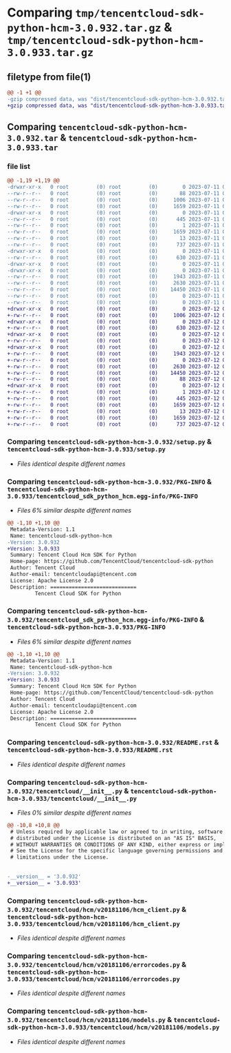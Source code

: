# Comparing `tmp/tencentcloud-sdk-python-hcm-3.0.932.tar.gz` & `tmp/tencentcloud-sdk-python-hcm-3.0.933.tar.gz`

## filetype from file(1)

```diff
@@ -1 +1 @@
-gzip compressed data, was "dist/tencentcloud-sdk-python-hcm-3.0.932.tar", last modified: Tue Jul 11 00:46:58 2023, max compression
+gzip compressed data, was "dist/tencentcloud-sdk-python-hcm-3.0.933.tar", last modified: Wed Jul 12 00:30:59 2023, max compression
```

## Comparing `tencentcloud-sdk-python-hcm-3.0.932.tar` & `tencentcloud-sdk-python-hcm-3.0.933.tar`

### file list

```diff
@@ -1,19 +1,19 @@
-drwxr-xr-x   0 root         (0) root         (0)        0 2023-07-11 00:46:58.000000 tencentcloud-sdk-python-hcm-3.0.932/
--rw-r--r--   0 root         (0) root         (0)       88 2023-07-11 00:46:58.000000 tencentcloud-sdk-python-hcm-3.0.932/setup.cfg
--rw-r--r--   0 root         (0) root         (0)     1006 2023-07-11 00:46:58.000000 tencentcloud-sdk-python-hcm-3.0.932/setup.py
--rw-r--r--   0 root         (0) root         (0)     1659 2023-07-11 00:46:58.000000 tencentcloud-sdk-python-hcm-3.0.932/PKG-INFO
-drwxr-xr-x   0 root         (0) root         (0)        0 2023-07-11 00:46:58.000000 tencentcloud-sdk-python-hcm-3.0.932/tencentcloud_sdk_python_hcm.egg-info/
--rw-r--r--   0 root         (0) root         (0)      445 2023-07-11 00:46:58.000000 tencentcloud-sdk-python-hcm-3.0.932/tencentcloud_sdk_python_hcm.egg-info/SOURCES.txt
--rw-r--r--   0 root         (0) root         (0)        1 2023-07-11 00:46:58.000000 tencentcloud-sdk-python-hcm-3.0.932/tencentcloud_sdk_python_hcm.egg-info/dependency_links.txt
--rw-r--r--   0 root         (0) root         (0)     1659 2023-07-11 00:46:58.000000 tencentcloud-sdk-python-hcm-3.0.932/tencentcloud_sdk_python_hcm.egg-info/PKG-INFO
--rw-r--r--   0 root         (0) root         (0)       13 2023-07-11 00:46:58.000000 tencentcloud-sdk-python-hcm-3.0.932/tencentcloud_sdk_python_hcm.egg-info/top_level.txt
--rw-r--r--   0 root         (0) root         (0)      737 2023-07-11 00:46:58.000000 tencentcloud-sdk-python-hcm-3.0.932/README.rst
-drwxr-xr-x   0 root         (0) root         (0)        0 2023-07-11 00:46:58.000000 tencentcloud-sdk-python-hcm-3.0.932/tencentcloud/
--rw-r--r--   0 root         (0) root         (0)      630 2023-07-11 00:46:58.000000 tencentcloud-sdk-python-hcm-3.0.932/tencentcloud/__init__.py
-drwxr-xr-x   0 root         (0) root         (0)        0 2023-07-11 00:46:58.000000 tencentcloud-sdk-python-hcm-3.0.932/tencentcloud/hcm/
-drwxr-xr-x   0 root         (0) root         (0)        0 2023-07-11 00:46:58.000000 tencentcloud-sdk-python-hcm-3.0.932/tencentcloud/hcm/v20181106/
--rw-r--r--   0 root         (0) root         (0)     1943 2023-07-11 00:46:58.000000 tencentcloud-sdk-python-hcm-3.0.932/tencentcloud/hcm/v20181106/hcm_client.py
--rw-r--r--   0 root         (0) root         (0)     2630 2023-07-11 00:46:58.000000 tencentcloud-sdk-python-hcm-3.0.932/tencentcloud/hcm/v20181106/errorcodes.py
--rw-r--r--   0 root         (0) root         (0)    14450 2023-07-11 00:46:58.000000 tencentcloud-sdk-python-hcm-3.0.932/tencentcloud/hcm/v20181106/models.py
--rw-r--r--   0 root         (0) root         (0)        0 2023-07-11 00:46:58.000000 tencentcloud-sdk-python-hcm-3.0.932/tencentcloud/hcm/v20181106/__init__.py
--rw-r--r--   0 root         (0) root         (0)        0 2023-07-11 00:46:58.000000 tencentcloud-sdk-python-hcm-3.0.932/tencentcloud/hcm/__init__.py
+drwxr-xr-x   0 root         (0) root         (0)        0 2023-07-12 00:30:59.000000 tencentcloud-sdk-python-hcm-3.0.933/
+-rw-r--r--   0 root         (0) root         (0)     1006 2023-07-12 00:30:59.000000 tencentcloud-sdk-python-hcm-3.0.933/setup.py
+drwxr-xr-x   0 root         (0) root         (0)        0 2023-07-12 00:30:59.000000 tencentcloud-sdk-python-hcm-3.0.933/tencentcloud/
+-rw-r--r--   0 root         (0) root         (0)      630 2023-07-12 00:30:59.000000 tencentcloud-sdk-python-hcm-3.0.933/tencentcloud/__init__.py
+drwxr-xr-x   0 root         (0) root         (0)        0 2023-07-12 00:30:59.000000 tencentcloud-sdk-python-hcm-3.0.933/tencentcloud/hcm/
+-rw-r--r--   0 root         (0) root         (0)        0 2023-07-12 00:30:59.000000 tencentcloud-sdk-python-hcm-3.0.933/tencentcloud/hcm/__init__.py
+drwxr-xr-x   0 root         (0) root         (0)        0 2023-07-12 00:30:59.000000 tencentcloud-sdk-python-hcm-3.0.933/tencentcloud/hcm/v20181106/
+-rw-r--r--   0 root         (0) root         (0)     1943 2023-07-12 00:30:59.000000 tencentcloud-sdk-python-hcm-3.0.933/tencentcloud/hcm/v20181106/hcm_client.py
+-rw-r--r--   0 root         (0) root         (0)        0 2023-07-12 00:30:59.000000 tencentcloud-sdk-python-hcm-3.0.933/tencentcloud/hcm/v20181106/__init__.py
+-rw-r--r--   0 root         (0) root         (0)     2630 2023-07-12 00:30:59.000000 tencentcloud-sdk-python-hcm-3.0.933/tencentcloud/hcm/v20181106/errorcodes.py
+-rw-r--r--   0 root         (0) root         (0)    14450 2023-07-12 00:30:59.000000 tencentcloud-sdk-python-hcm-3.0.933/tencentcloud/hcm/v20181106/models.py
+-rw-r--r--   0 root         (0) root         (0)       88 2023-07-12 00:30:59.000000 tencentcloud-sdk-python-hcm-3.0.933/setup.cfg
+drwxr-xr-x   0 root         (0) root         (0)        0 2023-07-12 00:30:59.000000 tencentcloud-sdk-python-hcm-3.0.933/tencentcloud_sdk_python_hcm.egg-info/
+-rw-r--r--   0 root         (0) root         (0)        1 2023-07-12 00:30:59.000000 tencentcloud-sdk-python-hcm-3.0.933/tencentcloud_sdk_python_hcm.egg-info/dependency_links.txt
+-rw-r--r--   0 root         (0) root         (0)      445 2023-07-12 00:30:59.000000 tencentcloud-sdk-python-hcm-3.0.933/tencentcloud_sdk_python_hcm.egg-info/SOURCES.txt
+-rw-r--r--   0 root         (0) root         (0)     1659 2023-07-12 00:30:59.000000 tencentcloud-sdk-python-hcm-3.0.933/tencentcloud_sdk_python_hcm.egg-info/PKG-INFO
+-rw-r--r--   0 root         (0) root         (0)       13 2023-07-12 00:30:59.000000 tencentcloud-sdk-python-hcm-3.0.933/tencentcloud_sdk_python_hcm.egg-info/top_level.txt
+-rw-r--r--   0 root         (0) root         (0)     1659 2023-07-12 00:30:59.000000 tencentcloud-sdk-python-hcm-3.0.933/PKG-INFO
+-rw-r--r--   0 root         (0) root         (0)      737 2023-07-12 00:30:59.000000 tencentcloud-sdk-python-hcm-3.0.933/README.rst
```

### Comparing `tencentcloud-sdk-python-hcm-3.0.932/setup.py` & `tencentcloud-sdk-python-hcm-3.0.933/setup.py`

 * *Files identical despite different names*

### Comparing `tencentcloud-sdk-python-hcm-3.0.932/PKG-INFO` & `tencentcloud-sdk-python-hcm-3.0.933/tencentcloud_sdk_python_hcm.egg-info/PKG-INFO`

 * *Files 6% similar despite different names*

```diff
@@ -1,10 +1,10 @@
 Metadata-Version: 1.1
 Name: tencentcloud-sdk-python-hcm
-Version: 3.0.932
+Version: 3.0.933
 Summary: Tencent Cloud Hcm SDK for Python
 Home-page: https://github.com/TencentCloud/tencentcloud-sdk-python
 Author: Tencent Cloud
 Author-email: tencentcloudapi@tencent.com
 License: Apache License 2.0
 Description: ============================
         Tencent Cloud SDK for Python
```

### Comparing `tencentcloud-sdk-python-hcm-3.0.932/tencentcloud_sdk_python_hcm.egg-info/PKG-INFO` & `tencentcloud-sdk-python-hcm-3.0.933/PKG-INFO`

 * *Files 6% similar despite different names*

```diff
@@ -1,10 +1,10 @@
 Metadata-Version: 1.1
 Name: tencentcloud-sdk-python-hcm
-Version: 3.0.932
+Version: 3.0.933
 Summary: Tencent Cloud Hcm SDK for Python
 Home-page: https://github.com/TencentCloud/tencentcloud-sdk-python
 Author: Tencent Cloud
 Author-email: tencentcloudapi@tencent.com
 License: Apache License 2.0
 Description: ============================
         Tencent Cloud SDK for Python
```

### Comparing `tencentcloud-sdk-python-hcm-3.0.932/README.rst` & `tencentcloud-sdk-python-hcm-3.0.933/README.rst`

 * *Files identical despite different names*

### Comparing `tencentcloud-sdk-python-hcm-3.0.932/tencentcloud/__init__.py` & `tencentcloud-sdk-python-hcm-3.0.933/tencentcloud/__init__.py`

 * *Files 0% similar despite different names*

```diff
@@ -10,8 +10,8 @@
 # Unless required by applicable law or agreed to in writing, software
 # distributed under the License is distributed on an "AS IS" BASIS,
 # WITHOUT WARRANTIES OR CONDITIONS OF ANY KIND, either express or implied.
 # See the License for the specific language governing permissions and
 # limitations under the License.
 
 
-__version__ = '3.0.932'
+__version__ = '3.0.933'
```

### Comparing `tencentcloud-sdk-python-hcm-3.0.932/tencentcloud/hcm/v20181106/hcm_client.py` & `tencentcloud-sdk-python-hcm-3.0.933/tencentcloud/hcm/v20181106/hcm_client.py`

 * *Files identical despite different names*

### Comparing `tencentcloud-sdk-python-hcm-3.0.932/tencentcloud/hcm/v20181106/errorcodes.py` & `tencentcloud-sdk-python-hcm-3.0.933/tencentcloud/hcm/v20181106/errorcodes.py`

 * *Files identical despite different names*

### Comparing `tencentcloud-sdk-python-hcm-3.0.932/tencentcloud/hcm/v20181106/models.py` & `tencentcloud-sdk-python-hcm-3.0.933/tencentcloud/hcm/v20181106/models.py`

 * *Files identical despite different names*


